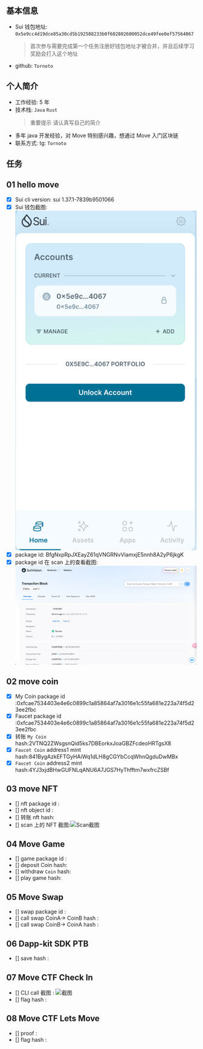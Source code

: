## 基本信息

- Sui 钱包地址: `0x5e9cc4d19dce85a30cd5b192588233b0f602802600052dce49fee0ef57564067`
  > 首次参与需要完成第一个任务注册好钱包地址才被合并，并且后续学习奖励会打入这个地址
- github: `Tornoto`

## 个人简介

- 工作经验: 5 年
- 技术栈: `Java` `Rust`
  > 重要提示 请认真写自己的简介
- 多年 java 开发经验，对 Move 特别感兴趣，想通过 Move 入门区块链
- 联系方式: tg: `Tornoto`

## 任务

## 01 hello move

- [x] Sui cli version: sui 1.37.1-7839b9501066
- [x] Sui 钱包截图: ![Sui钱包截图](../Tornoto//co-learn-2411/images/wallet-screenshoot.png)
- [x] package id: BfgNxpRpJXEayZ61qVNGRNvViamxjE5nnh8A2yP6jkgK
- [x] package id 在 scan 上的查看截图:![Scan截图](../Tornoto/co-learn-2411/images/package-id-screenshoot.png)

## 02 move coin

- [x] My Coin package id :0xfcae7534403e4e6c0899c1a85864af7a3016e1c55fa681e223a74f5d23ee2fbc
- [x] Faucet package id :0xfcae7534403e4e6c0899c1a85864af7a3016e1c55fa681e223a74f5d23ee2fbc
- [x] 转账 `My Coin` hash:2VTNQ2ZWsgsnQid5ks7DBEorkxJoaGBZFcdeoHRTgsX8
- [x] `Faucet Coin` address1 mint hash:841BygAzkEFTGyHAiWq1dLH8gCGYbCcqWhnQgduDwMBx
- [x] `Faucet Coin` address2 mint hash:4YJ3xjdBHwGUFNLqANU6A7JGS7HyThfftm7wxfrcZSBf

## 03 move NFT

- [] nft package id :
- [] nft object id :
- [] 转账 nft hash:
- [] scan 上的 NFT 截图:![Scan截图](./images/你的图片地址)

## 04 Move Game

- [] game package id :
- [] deposit Coin hash:
- [] withdraw `Coin` hash:
- [] play game hash:

## 05 Move Swap

- [] swap package id :
- [] call swap CoinA-> CoinB hash :
- [] call swap CoinB-> CoinA hash :

## 06 Dapp-kit SDK PTB

- [] save hash :

## 07 Move CTF Check In

- [] CLI call 截图 : ![截图](./images/你的图片地址)
- [] flag hash :

## 08 Move CTF Lets Move

- [] proof :
- [] flag hash :
